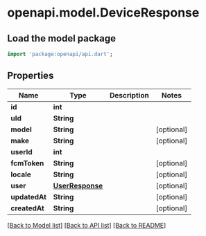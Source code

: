 # openapi.model.DeviceResponse

## Load the model package
```dart
import 'package:openapi/api.dart';
```

## Properties
Name | Type | Description | Notes
------------ | ------------- | ------------- | -------------
**id** | **int** |  | 
**uId** | **String** |  | 
**model** | **String** |  | [optional] 
**make** | **String** |  | [optional] 
**userId** | **int** |  | 
**fcmToken** | **String** |  | [optional] 
**locale** | **String** |  | [optional] 
**user** | [**UserResponse**](UserResponse.md) |  | [optional] 
**updatedAt** | **String** |  | [optional] 
**createdAt** | **String** |  | [optional] 

[[Back to Model list]](../README.md#documentation-for-models) [[Back to API list]](../README.md#documentation-for-api-endpoints) [[Back to README]](../README.md)


